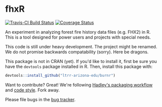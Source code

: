 # fhxR

[![Travis-CI Build Status](https://travis-ci.org/ltrr-arizona-edu/burnr.svg?branch=master)](https://travis-ci.org/ltrr-arizona-edu/burnr)
[![Coverage Status](https://coveralls.io/repos/ltrr-arizona-edu/burnr/badge.svg)](https://coveralls.io/r/ltrr-arizona-edu/burnr)

An experiment in analyzing forest fire history data files (e.g. FHX2) in R. This is a tool designed for power users and projects with special needs.

This code is still under heavy development. The project might be renamed. We do not promise backwards compatability (sorry). Here be dragons.

This package is not in CRAN (yet). If you'd like to install it, first be sure you have the `devtools` package installed in R. Then, install this package with:

```R
devtools::install_github("ltrr-arizona-edu/burnr")
```

Want to contribute? Great! We're following [Hadley's packaging workflow](http://r-pkgs.had.co.nz/) and [code style](http://adv-r.had.co.nz/Style.html). Fork away.

Please file bugs in the [bug tracker](https://github.com/ltrr-arizona-edu/burnr/issues).

